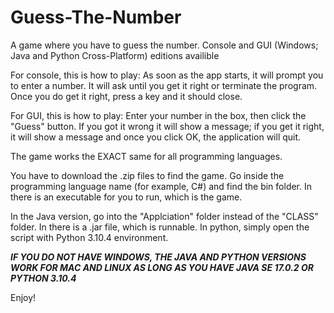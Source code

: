 # Guess-The-Number
A game where you have to guess the number. Console and GUI (Windows; Java and Python Cross-Platform) editions availible

For console, this is how to play:
As soon as the app starts, it will prompt you to enter a number. It will ask until you get it right or terminate the program. Once you do get it right, press a key and it should close.

For GUI, this is how to play:
Enter your number in the box, then click the "Guess" button. If you got it wrong it will show a message; if you get it right, it will show a message and once you click OK, the application will quit.

The game works the EXACT same for all programming languages.

You have to download the .zip files to find the game. Go inside the programming language name (for example, C#) and find the bin folder. In there is an executable for you to run, which is the game. 

In the Java version, go into the "Applciation" folder instead of the "CLASS" folder. In there is a .jar file, which is runnable. In python, simply open the script with Python 3.10.4 environment.

***IF YOU DO NOT HAVE WINDOWS, THE JAVA AND PYTHON VERSIONS WORK FOR MAC AND LINUX AS LONG AS YOU HAVE JAVA SE 17.0.2 OR PYTHON 3.10.4***

Enjoy!
